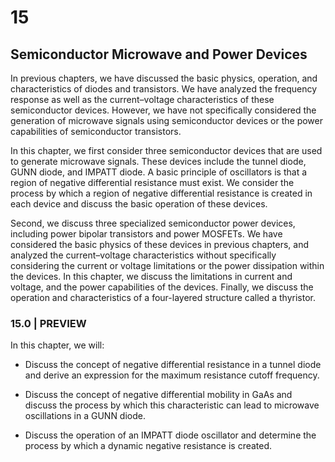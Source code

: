 # 15  
## Semiconductor Microwave and Power Devices

In previous chapters, we have discussed the basic physics, operation, and characteristics of diodes and transistors. We have analyzed the frequency response as well as the current–voltage characteristics of these semiconductor devices. However, we have not specifically considered the generation of microwave signals using semiconductor devices or the power capabilities of semiconductor transistors.

In this chapter, we first consider three semiconductor devices that are used to generate microwave signals. These devices include the tunnel diode, GUNN diode, and IMPATT diode. A basic principle of oscillators is that a region of negative differential resistance must exist. We consider the process by which a region of negative differential resistance is created in each device and discuss the basic operation of these devices.

Second, we discuss three specialized semiconductor power devices, including power bipolar transistors and power MOSFETs. We have considered the basic physics of these devices in previous chapters, and analyzed the current–voltage characteristics without specifically considering the current or voltage limitations or the power dissipation within the devices. In this chapter, we discuss the limitations in current and voltage, and the power capabilities of the devices. Finally, we discuss the operation and characteristics of a four-layered structure called a thyristor.

### 15.0 | PREVIEW

In this chapter, we will:

- Discuss the concept of negative differential resistance in a tunnel diode and derive an expression for the maximum resistance cutoff frequency.

- Discuss the concept of negative differential mobility in GaAs and discuss the process by which this characteristic can lead to microwave oscillations in a GUNN diode.

- Discuss the operation of an IMPATT diode oscillator and determine the process by which a dynamic negative resistance is created.